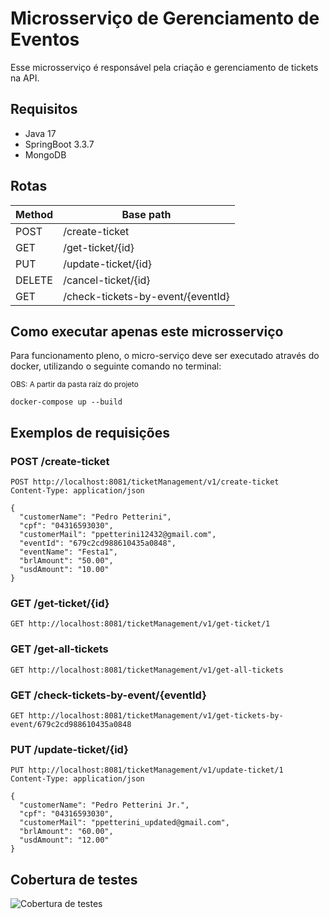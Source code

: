 # Microsserviço de Gerenciamento de Eventos

Esse microsserviço é responsável pela criação e gerenciamento de tickets na API.

## Requisitos

- Java 17
- SpringBoot 3.3.7
- MongoDB

## Rotas

| **Method** | **Base path**                                  |  
|------------|------------------------------------------------|  
| POST       | /create-ticket                                 |  
| GET        | /get-ticket/{id}                               |  
| PUT        | /update-ticket/{id}                            |  
| DELETE     | /cancel-ticket/{id}                            |  
| GET        | /check-tickets-by-event/{eventId}              |  

## Como executar apenas este microsserviço

Para funcionamento pleno, o micro-serviço deve ser executado através do docker, utilizando o seguinte comando no terminal:

<small>OBS: A partir da pasta raíz do projeto</small>

```
docker-compose up --build
```

## Exemplos de requisições

### POST /create-ticket
```
POST http://localhost:8081/ticketManagement/v1/create-ticket  
Content-Type: application/json  

{  
  "customerName": "Pedro Petterini",  
  "cpf": "04316593030",  
  "customerMail": "ppetterini12432@gmail.com",  
  "eventId": "679c2cd988610435a0848",  
  "eventName": "Festa1",  
  "brlAmount": "50.00",  
  "usdAmount": "10.00"  
}  

```

### GET /get-ticket/{id}

```
GET http://localhost:8081/ticketManagement/v1/get-ticket/1  
```

### GET /get-all-tickets

```
GET http://localhost:8081/ticketManagement/v1/get-all-tickets  
```

### GET /check-tickets-by-event/{eventId}

```
GET http://localhost:8081/ticketManagement/v1/get-tickets-by-event/679c2cd988610435a0848
```

### PUT /update-ticket/{id}

```
PUT http://localhost:8081/ticketManagement/v1/update-ticket/1  
Content-Type: application/json  

{  
  "customerName": "Pedro Petterini Jr.",  
  "cpf": "04316593030",  
  "customerMail": "ppetterini_updated@gmail.com",  
  "brlAmount": "60.00",  
  "usdAmount": "12.00"  
}  

```

## Cobertura de testes

![Cobertura de testes](test-coverage.png)
